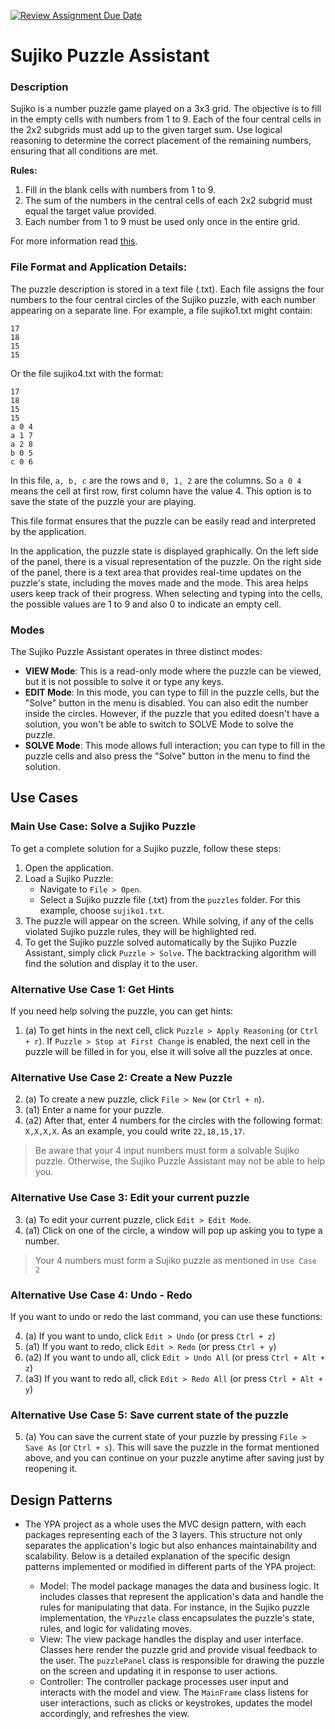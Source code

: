 [![Review Assignment Due Date](https://classroom.github.com/assets/deadline-readme-button-24ddc0f5d75046c5622901739e7c5dd533143b0c8e959d652212380cedb1ea36.svg)](https://classroom.github.com/a/_p0yNlNQ)

# Sujiko Puzzle Assistant

### Description
Sujiko is a number puzzle game played on a 3x3 grid. The objective is to fill 
in the empty cells with numbers from 1 to 9. Each of the four central cells in 
the 2x2 subgrids must add up to the given target sum. 
Use logical reasoning to determine the correct placement of the remaining 
numbers, ensuring that all conditions are met.

**Rules:**
1. Fill in the blank cells with numbers from 1 to 9.
2. The sum of the numbers in the central cells of each 2x2 subgrid must equal the target value provided.
3. Each number from 1 to 9 must be used only once in the entire grid.

For more information read [this](https://en.wikipedia.org/wiki/Sujiko).

### File Format and Application Details:
The puzzle description is stored in a text file (.txt). Each file assigns the 
four numbers to the four central circles of the Sujiko puzzle, with each number 
appearing on a separate line. For example, a file sujiko1.txt might contain:
```
17
18
15
15
```

Or the file sujiko4.txt with the format:
```
17
18
15
15
a 0 4
a 1 7
a 2 8
b 0 5
c 0 6
```
In this file, `a, b, c` are the rows and `0, 1, 2` are the columns. So `a 0 4` means the cell at first row, first column have the value 4. This option is to save the state of the puzzle your are playing.

This file format ensures that the puzzle can be easily read and interpreted 
by the application.

In the application, the puzzle state is displayed graphically. 
On the left side of the panel, there is a visual representation of the puzzle.
On the right side of the panel, there is a text area that provides real-time 
updates on the puzzle's state, including the moves made and the mode.
This area helps users keep track of their progress.
When selecting and typing into the cells, the possible values are 
1 to 9 and also 0 to indicate an empty cell.

### Modes
The Sujiko Puzzle Assistant operates in three distinct modes:
- **VIEW Mode**: This is a read-only mode where the puzzle can be viewed, 
    but it is not possible to solve it or type any keys.
- **EDIT Mode**: In this mode, you can type to fill in the puzzle cells, 
    but the "Solve" button in the menu is disabled. You can also edit the
    number inside the circles. However, if the puzzle that you edited doesn't
    have a solution, you won't be able to switch to SOLVE Mode to solve the puzzle.
- **SOLVE Mode**: This mode allows full interaction; you can type to fill 
    in the puzzle cells and also press the "Solve" button in the menu 
    to find the solution.

## Use Cases

### Main Use Case: Solve a Sujiko Puzzle
To get a complete solution for a Sujiko puzzle, follow these steps:
1. Open the application.
2. Load a Sujiko Puzzle:
    - Navigate to `File > Open`.
    - Select a Sujiko puzzle file (.txt) from the `puzzles` folder. For this example, choose `sujiko1.txt`.
3. The puzzle will appear on the screen. While solving, if any of the cells violated Sujiko puzzle rules, they will be highlighted red.
4. To get the Sujiko puzzle solved automatically by the Sujiko Puzzle Assistant, simply click `Puzzle > Solve`. The backtracking algorithm will find the solution and display it to the user.

### Alternative Use Case 1: Get Hints
If you need help solving the puzzle, you can get hints:

1. (a) To get hints in the next cell, click `Puzzle > Apply Reasoning` (or `Ctrl + r`). If `Puzzle > Stop at First Change` is enabled, the next cell in the puzzle will be filled in for you, else it will solve all the puzzles at once.

### Alternative Use Case 2: Create a New Puzzle
2. (a) To create a new puzzle, click `File > New` (or `Ctrl + n`).
2. (a1) Enter a name for your puzzle.
2. (a2) After that, enter 4 numbers for the circles with the following format: `X,X,X,X`. As an example, you could write `22,18,15,17`.
> Be aware that your 4 input numbers must form a solvable Sujiko puzzle. Otherwise, the Sujiko Puzzle Assistant may not be able to help you.

### Alternative Use Case 3: Edit your current puzzle

3. (a) To edit your current puzzle, click `Edit > Edit Mode`.
3. (a1) Click on one of the circle, a window will pop up asking you to type a number.
> Your 4 numbers must form a Sujiko puzzle as mentioned in `Use Case 2`

### Alternative Use Case 4: Undo - Redo

If you want to undo or redo the last command, you can use these functions:

4. (a) If you want to undo, click `Edit > Undo` (or press `Ctrl + z`)
4. (a1) If you want to redo, click `Edit > Redo` (or press `Ctrl + y`)
4. (a2) If you want to undo all, click `Edit > Undo All` (or press `Ctrl + Alt + z`)
4. (a3) If you want to redo all, click `Edit > Redo All` (or press `Ctrl + Alt + y`)

### Alternative Use Case 5: Save current state of the puzzle

5. (a) You can save the current state of your puzzle by pressing `File > Save As` (or `Ctrl + s`). This will save the puzzle in the format mentioned above, and you can continue on your puzzle anytime after saving just by reopening it.

## Design Patterns
- The YPA project as a whole uses the MVC design pattern, with each packages representing each of the 3 layers. This structure not only separates the application's logic but also enhances maintainability and scalability. Below is a detailed explanation of the specific design patterns implemented or modified in different parts of the YPA project:

    - Model: The model package manages the data and business logic. It includes classes that represent the application's data and handle the rules for manipulating that data. For instance, in the Sujiko puzzle implementation, the `YPuzzle` class encapsulates the puzzle's state, rules, and logic for validating moves.
    - View: The view package handles the display and user interface. Classes here render the puzzle grid and provide visual feedback to the user. The `puzzlePanel` class is responsible for drawing the puzzle on the screen and updating it in response to user actions.
    - Controller: The controller package processes user input and interacts with the model and view. The `MainFrame` class listens for user interactions, such as clicks or keystrokes, updates the model accordingly, and refreshes the view.
